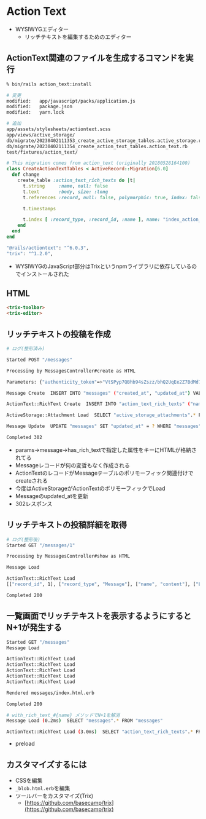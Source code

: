 # Action Text

- WYSIWYGエディター
    - リッチテキストを編集するためのエディター

## ActionText関連のファイルを生成するコマンドを実行

```bash
% bin/rails action_text:install

# 変更
modified:   app/javascript/packs/application.js
modified:   package.json
modified:   yarn.lock

# 追加
app/assets/stylesheets/actiontext.scss
app/views/active_storage/
db/migrate/20230402111353_create_active_storage_tables.active_storage.rb
db/migrate/20230402111354_create_action_text_tables.action_text.rb
test/fixtures/action_text/
```

```ruby
# This migration comes from action_text (originally 20180528164100)
class CreateActionTextTables < ActiveRecord::Migration[6.0]
  def change
    create_table :action_text_rich_texts do |t|
      t.string     :name, null: false
      t.text       :body, size: :long
      t.references :record, null: false, polymorphic: true, index: false

      t.timestamps

      t.index [ :record_type, :record_id, :name ], name: "index_action_text_rich_texts_uniqueness", unique: true
    end
  end
end
```

```ruby
"@rails/actiontext": "^6.0.3",
"trix": "^1.2.0",
```

- WYSIWYGのJavaScript部分はTrixというnpmライブラリに依存しているのでインストールされた

## HTML

```html
<trix-toolbar>
<trix-editor>
```

## リッチテキストの投稿を作成

```bash
# ログ(整形済み)

Started POST "/messages"

Processing by MessagesController#create as HTML

Parameters: {"authenticity_token"=>"VtSPyp7QBhb94sZszz/bhQ2UqEe2Z7BdMd7U5Uz9ljgUXfhN8JaF4jy+8yDriQdLRG4NLIyt3fMhyOR8n2jK0A==", "message"=>{"content"=>"<div>### abc</div><div><strong><em><del>aaa</del></em></strong><strong>aaa</strong></div><h1>kkk</h1><div>lkkkk<br><br></div><blockquote>kkkk</blockquote><div><br></div><pre>code</pre><div><br><a href=\"https://www.google.com\">Google</a><br><br></div><ul><li>a<ul><li>b</li></ul></li><li>c</li></ul><ol><li>aa<ol><li>aaa</li><li>bb<ol><li>aaaa</li></ol></li></ol></li></ol><div><br></div>"}, "commit"=>"Create Message"}

Message Create  INSERT INTO "messages" ("created_at", "updated_at") VALUES (?, ?)  [["created_at", "2023-04-02 13:50:39.888083"], ["updated_at", "2023-04-02 13:50:39.888083"]]

ActionText::RichText Create  INSERT INTO "action_text_rich_texts" ("name", "body", "record_type", "record_id", "created_at", "updated_at") VALUES (?, ?, ?, ?, ?, ?)  [["name", "content"], ["body", "<div>### abc</div><div><strong><em><del>aaa</del></em></strong><strong>aaa</strong></div><h1>kkk</h1><div>lkkkk<br><br></div><blockquote>kkkk</blockquote><div><br></div><pre>code</pre><div><br><a href=\"https://www.google.com\">Google</a><br><br></div><ul><li>a<ul><li>b</li></ul></li><li>c</li></ul><ol><li>aa<ol><li>aaa</li><li>bb<ol><li>aaaa</li></ol></li></ol></li></ol><div><br></div>"], ["record_type", "Message"], ["record_id", 1], ["created_at", "2023-04-02 13:50:40.197187"], ["updated_at", "2023-04-02 13:50:40.197187"]]

ActiveStorage::Attachment Load  SELECT "active_storage_attachments".* FROM "active_storage_attachments" WHERE "active_storage_attachments"."record_id" = ? AND "active_storage_attachments"."record_type" = ? AND "active_storage_attachments"."name" = ?  [["record_id", 1], ["record_type", "ActionText::RichText"], ["name", "embeds"]]

Message Update  UPDATE "messages" SET "updated_at" = ? WHERE "messages"."id" = ?  [["updated_at", "2023-04-02 13:50:40.207441"], ["id", 1]]

Completed 302
```

- params→message→has_rich_textで指定した属性をキーにHTMLが格納されてる
- Messageレコードが何の変哲もなく作成される
- ActionTextのレコードがMessageテーブルのポリモーフィック関連付けでcreateされる
- 今度はActiveStorageがActionTextのポリモーフィックでLoad
- Messageのupdated_atを更新
- 302レスポンス

## リッチテキストの投稿詳細を取得

```bash
# ログ(整形後)
Started GET "/messages/1"

Processing by MessagesController#show as HTML

Message Load

ActionText::RichText Load
[["record_id", 1], ["record_type", "Message"], ["name", "content"], ["LIMIT", 1]]

Completed 200
```

## 一覧画面でリッチテキストを表示するようにするとN+1が発生する

```bash
Started GET "/messages"
Message Load

ActionText::RichText Load
ActionText::RichText Load
ActionText::RichText Load
ActionText::RichText Load
ActionText::RichText Load

Rendered messages/index.html.erb

Completed 200
```

```bash
# with_rich_text_#{name} メソッドでN+1を解消
Message Load (0.2ms)  SELECT "messages".* FROM "messages"

ActionText::RichText Load (3.0ms)  SELECT "action_text_rich_texts".* FROM "action_text_rich_texts" WHERE "action_text_rich_texts"."record_type" = ? AND "action_text_rich_texts"."name" = ? AND "action_text_rich_texts"."record_id" IN (?, ?, ?, ?, ?)  [["record_type", "Message"], ["name", "content"], ["record_id", 1], ["record_id", 2], ["record_id", 3], ["record_id", 4], ["record_id", 5]]
```

- preload

## カスタマイズするには

- CSSを編集
- `_blob.html.erb`を編集
- ツールバーをカスタマイズ(Trix)
    - [https://github.com/basecamp/trix](https://github.com/basecamp/trix)
